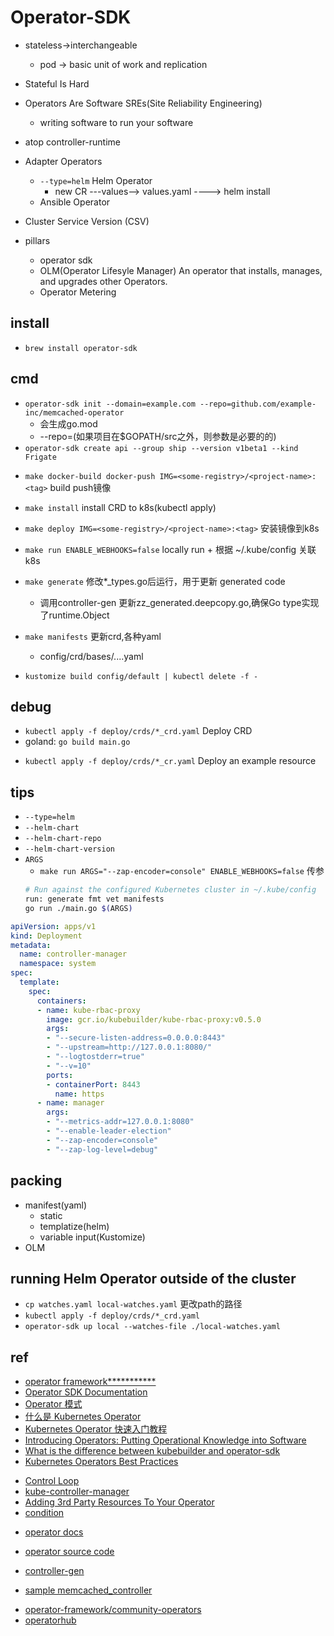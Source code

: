 # Operator-SDK

+ stateless->interchangeable
    + pod -> basic unit of work and replication
+ Stateful Is Hard
+ Operators Are Software SREs(Site Reliability Engineering)
    + writing software to run your software
+ atop controller-runtime

+ Adapter Operators
    + `--type=helm` Helm Operator
        + new CR  ---values-->  values.yaml  ----> helm install
    + Ansible Operator

+ Cluster Service Version (CSV)

+ pillars
    + operator sdk
    + OLM(Operator Lifesyle Manager)   An operator that installs, manages, and upgrades other Operators.
    + Operator Metering

## install
+ `brew install operator-sdk`


## cmd

+ `operator-sdk init --domain=example.com --repo=github.com/example-inc/memcached-operator`
    + 会生成go.mod
    + --repo=<path>(如果项目在$GOPATH/src之外，则参数是必要的的)
+ `operator-sdk create api --group ship --version v1beta1 --kind Frigate`


<!-- make -->
+ `make docker-build docker-push IMG=<some-registry>/<project-name>:<tag>` build push镜像
+ `make install` install CRD to k8s(kubectl apply)
+ `make deploy IMG=<some-registry>/<project-name>:<tag>` 安装镜像到k8s
+ `make run ENABLE_WEBHOOKS=false` locally run 
        + 根据 ~/.kube/config 关联k8s

+ `make generate` 修改*_types.go后运行，用于更新 generated code
    + 调用controller-gen 更新zz_generated.deepcopy.go,确保Go type实现了runtime.Object
+ `make manifests` 更新crd,各种yaml
    + config/crd/bases/....yaml


<!-- Uninstall the operator and its CRDs: -->
+ `kustomize build config/default | kubectl delete -f -` 




## debug
+ `kubectl apply -f deploy/crds/*_crd.yaml` Deploy CRD
+ goland: `go build main.go`
<!-- + `export OPERATOR_NAME=<operator-name>`Start the Operator in local mode
    + `operator-sdk up local --namespace default`-->
+ `kubectl apply -f deploy/crds/*_cr.yaml` Deploy an example resource 

## tips
+ `--type=helm`
+ `--helm-chart`
+ `--helm-chart-repo`
+ `--helm-chart-version`
+ `ARGS`
    + `make run ARGS="--zap-encoder=console" ENABLE_WEBHOOKS=false` 传参
    ```sh
    # Run against the configured Kubernetes cluster in ~/.kube/config
    run: generate fmt vet manifests
	go run ./main.go $(ARGS)
    ```
<!-- args array -->
```yaml
apiVersion: apps/v1
kind: Deployment
metadata:
  name: controller-manager
  namespace: system
spec:
  template:
    spec:
      containers:
      - name: kube-rbac-proxy
        image: gcr.io/kubebuilder/kube-rbac-proxy:v0.5.0
        args:
        - "--secure-listen-address=0.0.0.0:8443"
        - "--upstream=http://127.0.0.1:8080/"
        - "--logtostderr=true"
        - "--v=10"
        ports:
        - containerPort: 8443
          name: https
      - name: manager
        args:
        - "--metrics-addr=127.0.0.1:8080"
        - "--enable-leader-election"
        - "--zap-encoder=console"
        - "--zap-log-level=debug"
```
## packing

+ manifest(yaml)
    + static
    + templatize(helm)
    + variable input(Kustomize)
+ OLM

## running Helm Operator outside of the cluster

+ `cp watches.yaml local-watches.yaml`  更改path的路径
+ `kubectl apply -f deploy/crds/*_crd.yaml`
+ `operator-sdk up local --watches-file ./local-watches.yaml`

## ref
+ [operator framework***********](https://sdk.operatorframework.io/docs/)
+ [Operator SDK Documentation](https://github.com/operator-framework/operator-sdk/tree/master/testdata/go/v3/memcached-operator)
+ [Operator 模式](https://kubernetes.io/zh/docs/concepts/extend-kubernetes/operator/)
+ [什么是 Kubernetes Operator](https://www.redhat.com/zh/topics/containers/what-is-a-kubernetes-operator)
+ [Kubernetes Operator 快速入门教程](https://www.qikqiak.com/post/k8s-operator-101/)
+ [Introducing Operators: Putting Operational Knowledge into Software](https://coreos.com/blog/introducing-operators.html)
+ [What is the difference between kubebuilder and operator-sdk](https://github.com/operator-framework/operator-sdk/issues/1758)
+ [Kubernetes Operators Best Practices](https://www.openshift.com/blog/kubernetes-operators-best-practices)

<!-- details -->
+ [Control Loop](https://kubernetes.io/zh/docs/concepts/architecture/controller/)
+ [kube-controller-manager](https://kubernetes.io/docs/reference/command-line-tools-reference/kube-controller-manager/)
+ [Adding 3rd Party Resources To Your Operator](https://sdk.operatorframework.io/docs/building-operators/golang/advanced-topics/)
+ [condition](https://sdk.operatorframework.io/docs/building-operators/golang/advanced-topics/)

<!--source code -->
+ [operator docs](https://sdk.operatorframework.io/docs/installation/install-operator-sdk/)
+ [operator source code](https://github.com/operator-framework)

+ [controller-gen](https://github.com/kubernetes-sigs/controller-tools)
<!-- sample code -->
+ [sample memcached_controller](https://github.com/operator-framework/operator-sdk/tree/master/testdata/go/v3/memcached-operator)


<!-- communities -->
+ [operator-framework/community-operators](https://github.com/operator-framework/community-operators)
+ [operatorhub](https://operatorhub.io/)
